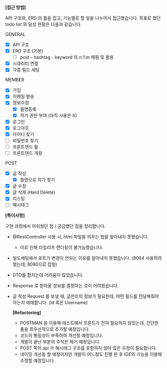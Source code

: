 **[접근 방법]**

API 구조와, ERD  의 틀을 잡고, 기능별로 할 일을 나누어서 접근했습니다.
목표로 했던 todo list 와 달성 현황은 다음과 같습니다.

GENERAL

 - [x] API 구조
 - [x]  ERD 구조 (기본)
	 - [ ] post - hashtag - keyword 의 n:1:m 매핑 및 활용
 - [x] 시큐리티 연결
 - [x]  각종 빌드 세팅

MEMBER
 - [x] 가입
 - [x] 이메일 발송
 - [x] 정보수정
	 - [x] 필명등록
	 - [x] 작가 권한 부여 (아직 사용은 X)
 - [x] 로그인
 - [x] 로그아웃
 - [x] 아이디 찾기
 - [ ]  비밀번호 찾기
 - [ ]  프론트엔드 틀
 - [ ]  프론트엔드 개량
  
 POST
 - [x] 글 작성
	 - [x]  필명으로 작가 찾기
 - [x] 글 수정
 - [x] 글 삭제 (Hard Delete)
 - [x] 리스팅
 - [ ]  해시태그

**[특이사항]**

구현 과정에서 아쉬웠던 점 / 궁금했던 점을 정리합니다.

-   @RestController 사용 시, html 파일을 띄우는 법을 알아내지 못했습니다.
	-  이로 인해 타임리프 랜더링이 불가능했습니다.
-  빌드세팅에서 포트가 변경이 안되는 이유를 알아내지 못했습니다. (8084 사용하려 했는데, 8080으로 잡힘)
-  DTO를 합치는데 어려움이 많았습니다.
-  Response 로 받아올 정보를 결정하는 것이 어려웠습니다.
-  글 작성 Request 를 보낼 때, 글쓴이의 정보가 필요한데, 어떤 필드를 전달해줘야 하는지 애매합니다. (Id 혹은 Username)
    
    **[Refactoring]**
    
    -  POSTMAN 을 이용해 테스트해서 프론트가 전혀 필요하지 않았는데, 간단한 폼을 최우선적으로 추가할 예정입니다.
    -  코드의 통일성이 부족하여 개선할 예정입니다.
    -  개발이 끝난 부분의 주석은 제거 예정입니다.
    -  POST 쪽의 api 가 해시태그 구조를 포함하지 않아 많은 수정이 필요합니다.
    -  네이밍 개선을 할 예정이지만 개발이 어느정도 진행 된 후 IDE의 기능을 이용해 수정할 예정입니다.
  
